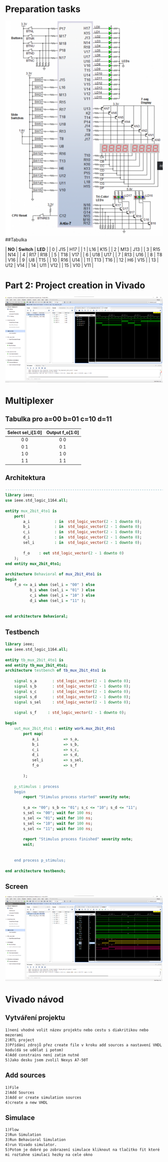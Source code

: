 # Preparation tasks

![pic](img/LED1.png)
##Tabulka

| **NO** | **Switch** |  **LED**  |
| 0 | J15 | H17 |
| 1 | L16 | K15 |
| 2 | M13 | J13 |
| 3 | R15 | N14 |
| 4 | R17 | R18 |
| 5 | T18 | V17 |
| 6 | U18 | U17 |
| 7 | R13 | U16 |
| 8 | T8 | V16 |
| 9 | U8 | T15 |
| 10 | R16 | U14 |
| 11 | T13 | T16 |
| 12 | H6 | V15 |
| 13 | U12 | V14 |
| 14 | U11 | V12 |
| 15 | V10 | V11 |
# Part 2: Project creation in Vivado
![pic](img/1.png)
# Multiplexer
## Tabulka pro a=00 b=01 c=10 d=11
| **Select sel_i[1:0]** | **Output f_o[1:0]** |
| :-: | :-: |
| 0 0 | 0 0 |
| 0 1 | 0 1|
| 1 0 | 1 0 |
| 1 1 | 1 1 |


## Architektura
```VHDL
------------------------------------------------------------------------
library ieee;
use ieee.std_logic_1164.all;

entity mux_2bit_4to1 is
    port(
        a_i           : in  std_logic_vector(2 - 1 downto 0);
        b_i           : in  std_logic_vector(2 - 1 downto 0);
        c_i           : in  std_logic_vector(2 - 1 downto 0);
        d_i           : in  std_logic_vector(2 - 1 downto 0);
        sel_i         : in  std_logic_vector(2 - 1 downto 0);

        f_o    : out std_logic_vector(2 - 1 downto 0)
    );
end entity mux_2bit_4to1;

architecture Behavioral of mux_2bit_4to1 is
begin
    f_o <= a_i when (sel_i = "00" ) else
           b_i when (sel_i = "01" ) else
           c_i when (sel_i = "10" ) else
           d_i when (sel_i = "11" );
    

end architecture Behavioral;

```
## Testbench
```VHDL
library ieee;
use ieee.std_logic_1164.all;

entity tb_mux_2bit_4to1 is
end entity tb_mux_2bit_4to1;
architecture testbench of tb_mux_2bit_4to1 is

    signal s_a       : std_logic_vector(2 - 1 downto 0);
    signal s_b       : std_logic_vector(2 - 1 downto 0);
    signal s_c       : std_logic_vector(2 - 1 downto 0);
    signal s_d       : std_logic_vector(2 - 1 downto 0);
    signal s_sel     : std_logic_vector(2 - 1 downto 0);
    
    signal s_f     : std_logic_vector(2 - 1 downto 0);

begin
    uut_mux_2bit_4to1 : entity work.mux_2bit_4to1
        port map(
            a_i           => s_a,
            b_i           => s_b,
            c_i           => s_c,
            d_i           => s_d,
            sel_i         => s_sel,
            f_o           => s_f

        );

    p_stimulus : process
    begin
        report "Stimulus process started" severity note;

        s_a <= "00"; s_b <= "01"; s_c <= "10"; s_d <= "11";
        s_sel <= "00"; wait for 100 ns;
        s_sel <= "01"; wait for 100 ns;
        s_sel <= "10"; wait for 100 ns;
        s_sel <= "11"; wait for 100 ns;
        
        report "Stimulus process finished" severity note;
        wait;
    
    
    end process p_stimulus;

end architecture testbench;

```
## Screen
![pic](img/2.png)
# Vivado návod
## Vytváření projektu
```
1)není vhodné volit název projektu nebo cestu s diakritikou nebo mezerami
2)RTL project
3)Přídání zdrojů přez create file v kroku add sources a nastavení VHDL kodu(dá se udělat i potom)
4)Add constrains není zatim nutné
5)Jako desku jsem zvolil Nexys A7-50T
```
## Add sources
```
1)File
2)Add Sources
3)Add or create simulation sources
4)create a new VHDL
```
## Simulace
```
1)Flow
2)Run Simulation
3)Run Behavioral Simulation
4)run Vivado simulator.
5)Potom je dobré po zobrazení simulace kliknout na tlačitko fit které mi roztahne simulaci hezky na cele okno
```
